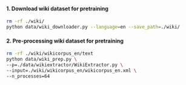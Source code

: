 #### 1. Download wiki dataset for pretraining

```bash
rm -rf ./wiki/
python data/wiki_downloader.py --language=en --save_path=./wiki/
```

#### 2. Pre-processing wiki dataset for pretraining

```bash
rm -rf ./wiki/wikicorpus_en/text
python data/wiki_prep.py \
--p=./data/wikiextractor/WikiExtractor.py \
--input=./wiki/wikicorpus_en/wikicorpus_en.xml \
--n_processes=64
```

